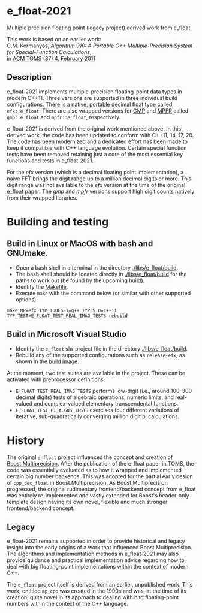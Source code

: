 # e_float-2021
Multiple precision floating point (legacy project) derived work from e_float

This work is based on an earlier work:\
C.M. Kormanyos, _Algorithm 910: A Portable C++ Multiple-Precision System for Special-Function Calculations_,\
in [ACM TOMS (37) 4, February 2011](https://doi.acm.org/10.1145/1916461.1916469)

## Description

e_float-2021 implements multiple-precision floating-point
data types in modern C++11. Three versions are supported
in three individual build configurations. There is a native,
portable decimal float type called `efx::e_float`.
There are also wrapped versions
for [GMP](https://gmplib.org/)
and [MPFR](https://www.mpfr.org)
called `gmp::e_float` and `mpfr::e_float`, respectively.

e_float-2021 is derived from the original work mentioned above.
In this derived work, the code has been updated to conform with
C++11, 14, 17, 20. The code has been modernized and a dedicated
effort has been made to keep it
compatible with C++ language evolution.
Certain special function tests have been removed
retaining just a core of the most essential key functions
and tests in e_float-2021.

For the _efx_ version (which is a decimal floating point implementation),
a naive FFT brings the digit range up to a million decimal digits or more.
This digit range was not available to the _efx_ version at the time
of the original e_float paper.
The _gmp_ and _mpfr_ versions support high digit counts natively
from their wrapped libraries.

# Building and testing

## Build in Linux or MacOS with bash and GNUmake.
  - Open a bash shell in a terminal in the directory  [./libs/e_float/build](./libs/e_float/build).
  - The bash shell should be located directly in [./libs/e_float/build](./libs/e_float/build) for the paths to work out (be found by the upcoming build).
  - Identify the [Makefile](./libs/e_float/build/Makefile).
  - Execute `make` with the command below (or similar with other supported options).

```
make MP=efx TYP_TOOLSET=g++ TYP_STD=c++11 TYP_TEST=E_FLOAT_TEST_REAL_IMAG_TESTS rebuild
```

## Build in Microsoft Visual Studio
  - Identify the `e_float` sln-project file in the directory [./libs/e_float/build](./libs/e_float/build).
  - Rebuild any of the supported configurations such as `release-efx`, as shown in the [build image](./images/e_float_in_vs.jpg).

At the moment, two test suites are available in the project.
These can be activated with preprocessor definitions.
  - `E_FLOAT_TEST_REAL_IMAG_TESTS` performs low-digit (i.e., around 100-300 decimal digits) tests of algebraic operations, numeric limits, and real-valued and complex-valued elementary transcendental functions.
  - `E_FLOAT_TEST_PI_ALGOS_TESTS` exercises four different variations of iterative, sub-quadratically converging million digit pi calculations.


# History

The original `e_float` project influenced the concept and creation
of [Boost.Multiprecision](https://www.boost.org/doc/libs/1_75_0/libs/multiprecision/doc/html/index.html).
After the publication of the e_float paper in TOMS,
the code was essentially evaluated as to how it
wrapped and implemented certain big number backends.
This was adopted for the partial early design of `cpp_dec_float`
in Boost.Multiprecision. As Boost.Multiprecision progressed,
the original rudimentary frontend/backend concept
from e_float was entirely re-implemented and vastly extended
for Boost's header-only template design having its own
novel, flexible and much stronger frontend/backend concept.

## Legacy

e_float-2021 remains supported in order to provide historical
and legacy insight into the early origins of a work that influenced
Boost.Multiprecision. The algorithms and implementation methods
in e_float-2021 may also provide guidance and practical implementation advice
regarding how to deal with big floating-point implementations
within the context of modern C++.

The `e_float` project itself is derived from an earlier, unpublished
work. This work, entitled `mp_cpp` was created in the 1990s and was,
at the time of its creation, quite novel in its approach to dealing
with bitg floating-point numbers within the context of the C++ language.
